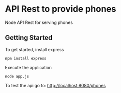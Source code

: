 # API Rest to provide phones

Node API Rest for serving phones

## Getting Started

To get started, install express
```
npm install express
```

Execute the application
```
node app.js
```

To test the api go to: [http://localhost:8080/phones](http://localhost:8080/phones)
